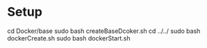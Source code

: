 # Setup

cd Docker/base
sudo bash createBaseDcoker.sh
cd ../../
sudo bash dockerCreate.sh
sudo bash dockerStart.sh
